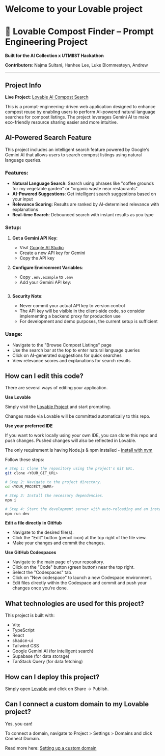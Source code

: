 # Welcome to your Lovable project
# 🌱 Lovable Compost Finder – Prompt Engineering Project

**Built for the AI Collection x UTMIIST Hackathon**

**Contributors**: Najma Sultani, Hanhee Lee, Luke Blommesteyn, Andrew 

---

## Project Info

**Live Project**: [Lovable AI Compost Search](https://lovable.dev/projects/a85ae806-c5b6-4d2e-98b5-7cfbf0b84b51)

This is a prompt-engineering-driven web application designed to enhance compost reuse by enabling users to perform AI-powered natural language searches for compost listings. The project leverages Gemini AI to make eco-friendly resource sharing easier and more intuitive.

## AI-Powered Search Feature

This project includes an intelligent search feature powered by Google's Gemini AI that allows users to search compost listings using natural language queries.

### Features:
- **Natural Language Search**: Search using phrases like "coffee grounds for my vegetable garden" or "organic waste near restaurants"
- **AI-Powered Suggestions**: Get intelligent search suggestions based on your input
- **Relevance Scoring**: Results are ranked by AI-determined relevance with explanations
- **Real-time Search**: Debounced search with instant results as you type

### Setup:

1. **Get a Gemini API Key**:
   - Visit [Google AI Studio](https://makersuite.google.com/app/apikey)
   - Create a new API key for Gemini
   - Copy the API key

2. **Configure Environment Variables**:
   - Copy `.env.example` to `.env`
   - Add your Gemini API key:
     ```
     ```

3. **Security Note**: 
   - Never commit your actual API key to version control
   - The API key will be visible in the client-side code, so consider implementing a backend proxy for production use
   - For development and demo purposes, the current setup is sufficient

### Usage:
- Navigate to the "Browse Compost Listings" page
- Use the search bar at the top to enter natural language queries
- Click on AI-generated suggestions for quick searches
- View relevance scores and explanations for search results

## How can I edit this code?

There are several ways of editing your application.

**Use Lovable**

Simply visit the [Lovable Project](https://lovable.dev/projects/a85ae806-c5b6-4d2e-98b5-7cfbf0b84b51) and start prompting.

Changes made via Lovable will be committed automatically to this repo.

**Use your preferred IDE**

If you want to work locally using your own IDE, you can clone this repo and push changes. Pushed changes will also be reflected in Lovable.

The only requirement is having Node.js & npm installed - [install with nvm](https://github.com/nvm-sh/nvm#installing-and-updating)

Follow these steps:

```sh
# Step 1: Clone the repository using the project's Git URL.
git clone <YOUR_GIT_URL>

# Step 2: Navigate to the project directory.
cd <YOUR_PROJECT_NAME>

# Step 3: Install the necessary dependencies.
npm i

# Step 4: Start the development server with auto-reloading and an instant preview.
npm run dev
```

**Edit a file directly in GitHub**

- Navigate to the desired file(s).
- Click the "Edit" button (pencil icon) at the top right of the file view.
- Make your changes and commit the changes.

**Use GitHub Codespaces**

- Navigate to the main page of your repository.
- Click on the "Code" button (green button) near the top right.
- Select the "Codespaces" tab.
- Click on "New codespace" to launch a new Codespace environment.
- Edit files directly within the Codespace and commit and push your changes once you're done.

## What technologies are used for this project?

This project is built with:

- Vite
- TypeScript
- React
- shadcn-ui
- Tailwind CSS
- Google Gemini AI (for intelligent search)
- Supabase (for data storage)
- TanStack Query (for data fetching)

## How can I deploy this project?

Simply open [Lovable](https://lovable.dev/projects/a85ae806-c5b6-4d2e-98b5-7cfbf0b84b51) and click on Share -> Publish.

## Can I connect a custom domain to my Lovable project?

Yes, you can!

To connect a domain, navigate to Project > Settings > Domains and click Connect Domain.

Read more here: [Setting up a custom domain](https://docs.lovable.dev/tips-tricks/custom-domain#step-by-step-guide)
